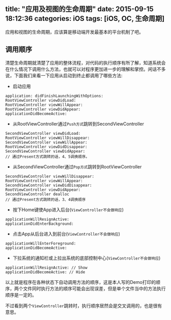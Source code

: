 title: "应用及视图的生命周期"
date: 2015-09-15 18:12:36
categories: iOS
tags: [iOS, OC, 生命周期]
---

应用和视图的生命周期，应该算是移动端开发最基本的平台机制了吧。

## 调用顺序
清楚生命周期就清楚了应用的整体流程，对代码的执行顺序有所了解，知道系统会在什么情况下调用什么方法，也就可以对程序更加进一步的理解和掌控。闲话不多说，下面我们来看一下应用从启动到终止都调用了哪些方法:

+ 启动应用
```
application: didFinishLaunchingWithOptions:
RootViewController viewDidLoad:
RootViewController viewWillAppear:
RootViewController viewDidAppear:
applicationDidBecomeActive:
```
+ 从RootViewController通过`Push方式`跳转到SecondViewController
```
SecondViewController viewDidLoad:
RootViewController viewWillDisappear:
SecondViewController viewWillAppear:
RootViewController viewDidDisappear:
SecondViewController viewDidAppear:
// 通过Present方式跳转的话，4、5调换顺序。
```
+ 从SecondViewController通过`Pop方式`跳转到RootViewController
```
SecondViewController viewWillDisappear:
RootViewController viewWillAppear:
SecondViewController viewDidDisappear:
RootViewController viewDidAppear:
SecondViewController dealloc
// 通过Present方式跳转的话，3、4调换顺序
```
+ 按下Home键使App进入后台(`ViewController不会做响应`)
```
applicationWillResignActive:
applicationDidEnterBackground:
```
+ 点击App从后台进入到前台(`ViewController不会做响应`)
```
applicationWillEnterForeground:
applicationDidBecomeActive:
```
+ 下拉系统的通知栏或上拉出系统的底部控制中心(`ViewController不会做响应`)
```
applicationWillResignActive: // Show
applicationDidBecomeActive: // Hide
```

以上就是程序在各种状态下自动调用方法的顺序，这是本人写的Demo打印的顺序，两个文件同时执行方法的顺序可能会出现误差，但是单个文件当中的方法执行顺序是一定的。

不过看到两个`ViewController`跳转时，执行顺序居然会是交叉调用的，也是很有意思。

<!--more-->



